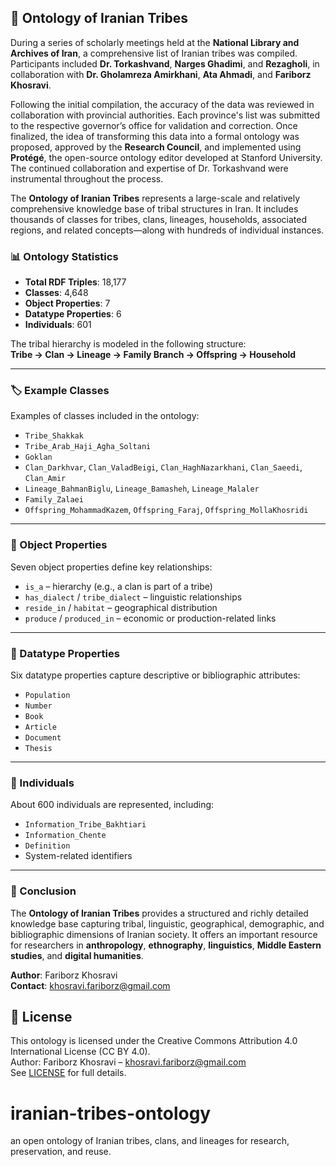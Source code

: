 ## 🧭 Ontology of Iranian Tribes

During a series of scholarly meetings held at the **National Library and Archives of Iran**, a comprehensive list of Iranian tribes was compiled. Participants included **Dr. Torkashvand**, **Narges Ghadimi**, and **Rezagholi**, in collaboration with **Dr. Gholamreza Amirkhani**, **Ata Ahmadi**, and **Fariborz Khosravi**.

Following the initial compilation, the accuracy of the data was reviewed in collaboration with provincial authorities. Each province's list was submitted to the respective governor’s office for validation and correction. Once finalized, the idea of transforming this data into a formal ontology was proposed, approved by the **Research Council**, and implemented using **Protégé**, the open-source ontology editor developed at Stanford University. The continued collaboration and expertise of Dr. Torkashvand were instrumental throughout the process.

The **Ontology of Iranian Tribes** represents a large-scale and relatively comprehensive knowledge base of tribal structures in Iran. It includes thousands of classes for tribes, clans, lineages, households, associated regions, and related concepts—along with hundreds of individual instances.

### 📊 Ontology Statistics

- **Total RDF Triples**: 18,177  
- **Classes**: 4,648  
- **Object Properties**: 7  
- **Datatype Properties**: 6  
- **Individuals**: 601  

The tribal hierarchy is modeled in the following structure:  
**Tribe → Clan → Lineage → Family Branch → Offspring → Household**

---

### 🏷️ Example Classes

Examples of classes included in the ontology:

- `Tribe_Shakkak`  
- `Tribe_Arab_Haji_Agha_Soltani`  
- `Goklan`  
- `Clan_Darkhvar`, `Clan_ValadBeigi`, `Clan_HaghNazarkhani`, `Clan_Saeedi`, `Clan_Amir`  
- `Lineage_BahmanBiglu`, `Lineage_Bamasheh`, `Lineage_Malaler`  
- `Family_Zalaei`  
- `Offspring_MohammadKazem`, `Offspring_Faraj`, `Offspring_MollaKhosridi`

---

### 🔗 Object Properties

Seven object properties define key relationships:

- `is_a` – hierarchy (e.g., a clan is part of a tribe)  
- `has_dialect` / `tribe_dialect` – linguistic relationships  
- `reside_in` / `habitat` – geographical distribution  
- `produce` / `produced_in` – economic or production-related links  

---

### 🔢 Datatype Properties

Six datatype properties capture descriptive or bibliographic attributes:

- `Population`  
- `Number`  
- `Book`  
- `Article`  
- `Document`  
- `Thesis`  

---

### 👤 Individuals

About 600 individuals are represented, including:

- `Information_Tribe_Bakhtiari`  
- `Information_Chente`  
- `Definition`  
- System-related identifiers  

---

### 🧩 Conclusion

The **Ontology of Iranian Tribes** provides a structured and richly detailed knowledge base capturing tribal, linguistic, geographical, demographic, and bibliographic dimensions of Iranian society. It offers an important resource for researchers in **anthropology**, **ethnography**, **linguistics**, **Middle Eastern studies**, and **digital humanities**.

**Author**: Fariborz Khosravi  
**Contact**: [khosravi.fariborz@gmail.com](mailto:khosravi.fariborz@gmail.com)






## 📜 License

This ontology is licensed under the Creative Commons Attribution 4.0 International License (CC BY 4.0).  
Author: Fariborz Khosravi – [khosravi.fariborz@gmail.com](mailto:khosravi.fariborz@gmail.com)  
See [LICENSE](./LICENSE) for full details.



# iranian-tribes-ontology
an open ontology of Iranian tribes, clans, and lineages for research, preservation, and reuse.

